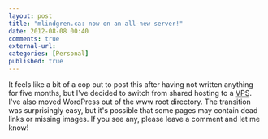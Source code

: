 ```yaml
---
layout: post
title: "mlindgren.ca: now on an all-new server!"
date: 2012-08-08 00:40
comments: true
external-url:
categories: [Personal]
published: true
---
```

It feels like a bit of a cop out to post this after having not written anything
for five months, but I've decided to switch from shared hosting to a <acronym
title="Virtual Private Server">VPS</acronym>.  I've also moved WordPress out of the www root directory.  The transition was surprisingly easy, but it's possible that some pages may contain dead links or missing images.  If you see any, please leave a comment and let me know!
